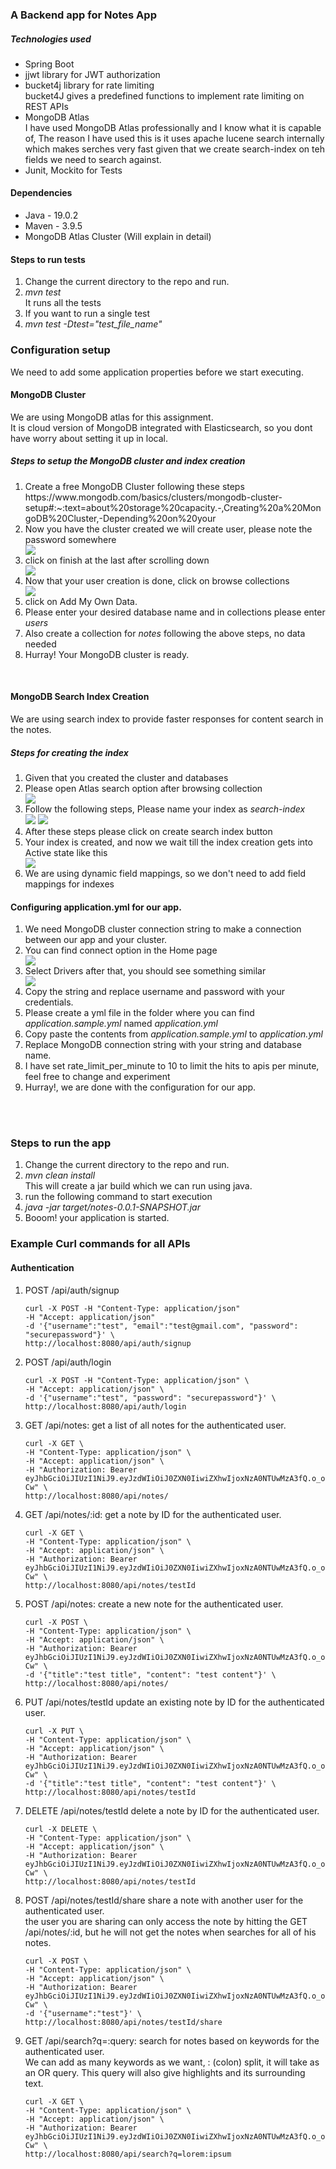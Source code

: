 <h3>A Backend app for Notes App</h3>
<h5>Technologies used </h5>
<ul>
<li>Spring Boot</li>
<li>jjwt library for JWT authorization</li>
<li>bucket4j library for rate limiting</li>
<desc>bucket4J gives a predefined functions to implement rate limiting on REST APIs</desc>
<li>MongoDB Atlas</li>
<desc>I have used MongoDB Atlas professionally and I know what it is capable of, The reason I have used this is it uses apache lucene search internally which makes serches very fast given that we create search-index on teh fields we need to search against.</desc>
<li>Junit, Mockito for Tests</li>
</ul>

<h4>Dependencies</h4>
<ul>
<li>Java - 19.0.2</li>
<li>Maven - 3.9.5</li>
<li>MongoDB Atlas Cluster (Will explain in detail)</li>
</ul>


<h4>Steps to run tests </h4>
<ol>
<li>Change the current directory to the repo and run.</li>
<li><i>mvn test</i></li>
<desc>It runs all the tests</desc>
<li>If you want to run a single test</li>
<li><i>mvn test -Dtest="test_file_name"</i></li>
</ol>

<h3>Configuration setup</h3>
We need to add some application properties before we start executing.

<h4>MongoDB Cluster</h4>
<span>We are using MongoDB atlas for this assignment.</span><br>
<span>It is cloud version of MongoDB integrated with Elasticsearch, so you dont have worry about setting it up in local.</span>
<h5>Steps to setup the MongoDB cluster and index creation</h5>
<ol>
<li>Create a free MongoDB Cluster following these steps <br/><a>https://www.mongodb.com/basics/clusters/mongodb-cluster-setup#:~:text=about%20storage%20capacity.-,Creating%20a%20MongoDB%20Cluster,-Depending%20on%20your</a></li>
<li>Now you have the cluster created we will create user, please note the password somewhere</li>
<img src="readme-photos/user.png"/>
<li>click on finish at the last after scrolling down</li>
<img src="readme-photos/home.png"/>
<li>Now that your user creation is done, click on browse collections</li>
<img src="readme-photos/collections.png"/>
<li>click on Add My Own Data.</li>
<li>Please enter your desired database name and in collections please enter <i>users</i></li>
<li>Also create a collection for <i>notes</i> following the above steps, no data needed</li>
<li>Hurray! Your MongoDB cluster is ready.</li>
</ol>
<br>

<h4>MongoDB Search Index Creation </h4>
<p>We are using search index to provide faster responses for content search in the notes.</p>
<h5>Steps for creating the index</h5>
<ol>
<li>Given that you created the cluster and databases</li>
<li>Please open Atlas search option after browsing collection </li>
<img src="readme-photos/browse.png"/>
<li>Follow the following steps, Please name your index as <i>search-index</i></li>
<img src="readme-photos/index1.png"/>
<img src="readme-photos/index2.png"/>
<li>After these steps please click on create search index button</li>
<li>Your index is created, and now we wait till the index creation gets into Active state like this</li>
<img src="readme-photos/active.png"/>
<li>We are using dynamic field mappings, so we don't need to add field mappings for indexes </li>
</ol>

<h4>Configuring application.yml for our app.</h4>
<ol>
<li>We need MongoDB cluster connection string to make a connection between our app and your cluster.</li>
<li>You can find connect option in the Home page</li>
<img src="readme-photos/home.png"/>
<li>Select Drivers after that, you should see something similar</li>
<img src="readme-photos/connection_string.png"/>
<li>Copy the string and replace username and password with your credentials.</li>
<li>Please create a yml file in the folder where you can find <i>application.sample.yml</i> named <i>application.yml</i></li>
<li>Copy paste the contents from <i>application.sample.yml</i> to <i>application.yml</i></li>
<li>Replace MongoDB connection string with your string and database name.</li>
<li>I have set rate_limit_per_minute to 10 to limit the hits to apis per minute, feel free to change and experiment</li>
<li>Hurray!, we are done with the configuration for our app.</li>
</ol>
<br/>
<br/>


<h3>Steps to run the app </h3>
<ol>
<li>Change the current directory to the repo and run.</li>
<li><i>mvn clean install</i></li>
<desc>This will create a jar build which we can run using java.</desc>
<li>run the following command to start execution</li>
<li><i>java -jar target/notes-0.0.1-SNAPSHOT.jar</i></li>
<li>Booom! your application is started.</li>
</ol>


<h3> Example Curl commands for all APIs </h3>
<h4>Authentication</h4>
<ol>
<li>POST /api/auth/signup</li>

``` 
curl -X POST -H "Content-Type: application/json" 
-H "Accept: application/json" 
-d '{"username":"test", "email":"test@gmail.com", "password": "securepassword"}' \
http://localhost:8080/api/auth/signup 
```
<li>POST /api/auth/login</li>

```
curl -X POST -H "Content-Type: application/json" \
-H "Accept: application/json" \
-d '{"username":"test", "password": "securepassword"}' \
http://localhost:8080/api/auth/login
```
<li>GET /api/notes: get a list of all notes for the authenticated user.</li>

```
curl -X GET \
-H "Content-Type: application/json" \
-H "Accept: application/json" \
-H "Authorization: Bearer eyJhbGciOiJIUzI1NiJ9.eyJzdWIiOiJ0ZXN0IiwiZXhwIjoxNzA0NTUwMzA3fQ.o_oP_lQ3h1y4jISsLr6rlm7DyiRndVGPQ7R_jdGn-Cw" \
http://localhost:8080/api/notes/

```

<li>GET /api/notes/:id: get a note by ID for the authenticated user.</li>

```
curl -X GET \
-H "Content-Type: application/json" \
-H "Accept: application/json" \
-H "Authorization: Bearer eyJhbGciOiJIUzI1NiJ9.eyJzdWIiOiJ0ZXN0IiwiZXhwIjoxNzA0NTUwMzA3fQ.o_oP_lQ3h1y4jISsLr6rlm7DyiRndVGPQ7R_jdGn-Cw" \
http://localhost:8080/api/notes/testId

```

<li>POST /api/notes: create a new note for the authenticated user.</li>

```
curl -X POST \
-H "Content-Type: application/json" \
-H "Accept: application/json" \
-H "Authorization: Bearer eyJhbGciOiJIUzI1NiJ9.eyJzdWIiOiJ0ZXN0IiwiZXhwIjoxNzA0NTUwMzA3fQ.o_oP_lQ3h1y4jISsLr6rlm7DyiRndVGPQ7R_jdGn-Cw" \
-d '{"title":"test title", "content": "test content"}' \
http://localhost:8080/api/notes/

```

<li>PUT /api/notes/testId update an existing note by ID for the authenticated user.</li>

```
curl -X PUT \
-H "Content-Type: application/json" \
-H "Accept: application/json" \
-H "Authorization: Bearer eyJhbGciOiJIUzI1NiJ9.eyJzdWIiOiJ0ZXN0IiwiZXhwIjoxNzA0NTUwMzA3fQ.o_oP_lQ3h1y4jISsLr6rlm7DyiRndVGPQ7R_jdGn-Cw" \
-d '{"title":"test title", "content": "test content"}' \
http://localhost:8080/api/notes/testId

```

<li>DELETE /api/notes/testId delete a note by ID for the authenticated user.</li>

```
curl -X DELETE \
-H "Content-Type: application/json" \
-H "Accept: application/json" \
-H "Authorization: Bearer eyJhbGciOiJIUzI1NiJ9.eyJzdWIiOiJ0ZXN0IiwiZXhwIjoxNzA0NTUwMzA3fQ.o_oP_lQ3h1y4jISsLr6rlm7DyiRndVGPQ7R_jdGn-Cw" \
http://localhost:8080/api/notes/testId

```

<li>POST /api/notes/testId/share  share a note with another user for the authenticated user.</li>
the user you are sharing can only access the note by hitting the GET /api/notes/:id, but he will not get the notes when searches for all of his notes.

```
curl -X POST \
-H "Content-Type: application/json" \
-H "Accept: application/json" \
-H "Authorization: Bearer eyJhbGciOiJIUzI1NiJ9.eyJzdWIiOiJ0ZXN0IiwiZXhwIjoxNzA0NTUwMzA3fQ.o_oP_lQ3h1y4jISsLr6rlm7DyiRndVGPQ7R_jdGn-Cw" \
-d '{"username":"test"}' \
http://localhost:8080/api/notes/testId/share

```
<li>GET /api/search?q=:query: search for notes based on keywords for the authenticated user. </li>
We can add as many keywords as we want, : (colon) split, it will take as an OR query.
This query will also give highlights and its surrounding text.

```
curl -X GET \
-H "Content-Type: application/json" \
-H "Accept: application/json" \
-H "Authorization: Bearer eyJhbGciOiJIUzI1NiJ9.eyJzdWIiOiJ0ZXN0IiwiZXhwIjoxNzA0NTUwMzA3fQ.o_oP_lQ3h1y4jISsLr6rlm7DyiRndVGPQ7R_jdGn-Cw" \
http://localhost:8080/api/search?q=lorem:ipsum

```

</ol>
